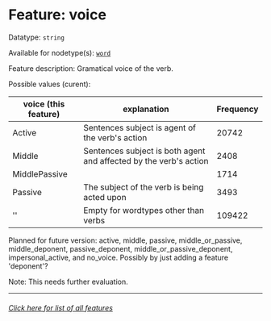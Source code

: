 # Feature: voice

Datatype: `string`

Available for nodetype(s): [`word`](wordnodefeatures.md#readme)

Feature description: Gramatical voice of the verb.

Possible values (curent): 

voice (this feature) | explanation | Frequency
--- | --- | ---
Active | Sentences subject is agent of the verb's action | 20742
Middle | Sentences subject is both agent and affected by the verb's action | 2408
MiddlePassive | | 1714
Passive | The subject of the verb is being acted upon | 3493
'' | Empty for wordtypes other than verbs | 109422

Planned for future version: active, middle, passive, middle_or_passive, middle_deponent, passive_deponent, middle_or_passive_deponent, impersonal_active, and no_voice. Possibly by just adding a feature 'deponent'?

Note: This needs further evaluation.

---
###### [Click here for list of all features](home.md#readme)
